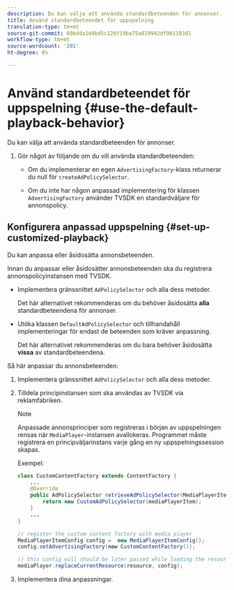 ```yaml
---
description: Du kan välja att använda standardbeteenden för annonser.
title: Använd standardbeteendet för uppspelning
translation-type: tm+mt
source-git-commit: 89bdda1d4bd5c126f19ba75a819942df901183d1
workflow-type: tm+mt
source-wordcount: '201'
ht-degree: 0%

---
```



# Använd standardbeteendet för uppspelning {#use-the-default-playback-behavior}

Du kan välja att använda standardbeteenden för annonser.

1. Gör något av följande om du vill använda standardbeteenden:

   * Om du implementerar en egen `AdvertisingFactory`-klass returnerar du null för `createAdPolicySelector`.

   * Om du inte har någon anpassad implementering för klassen `AdvertisingFactory` använder TVSDK en standardväljare för annonspolicy.

## Konfigurera anpassad uppspelning {#set-up-customized-playback}

Du kan anpassa eller åsidosätta annonsbeteenden.

Innan du anpassar eller åsidosätter annonsbeteenden ska du registrera annonspolicyinstansen med TVSDK.

* Implementera gränssnittet `AdPolicySelector` och alla dess metoder.

   Det här alternativet rekommenderas om du behöver åsidosätta **alla** standardbeteendena för annonser.

* Utöka klassen `DefaultAdPolicySelector` och tillhandahåll implementeringar för endast de beteenden som kräver anpassning.

   Det här alternativet rekommenderas om du bara behöver åsidosätta **vissa** av standardbeteendena.

Så här anpassar du annonsbeteenden:

1. Implementera gränssnittet `AdPolicySelector` och alla dess metoder.
1. Tilldela principinstansen som ska användas av TVSDK via reklamfabriken.

   >[!NOTE]
   >
   >Anpassade annonsprinciper som registreras i början av uppspelningen rensas när `MediaPlayer`-instansen avallokeras. Programmet måste registrera en principväljarinstans varje gång en ny uppspelningssession skapas.

   Exempel:

   ```java
   class CustomContentFactory extends ContentFactory { 
       ... 
       @Override 
       public AdPolicySelector retrieveAdPolicySelector(MediaPlayerItem mediaPlayerItem) { 
           return new CustomAdPolicySelector(mediaPlayerItem); 
       } 
       ... 
   } 
   
   // register the custom content factory with media player 
   MediaPlayerItemConfig config =  new MediaPlayerItemConfig(); 
   config.setAdvertisingFactory(new CustomContentFactory()); 
   
   // this config will should be later passed while loading the resource 
   mediaPlayer.replaceCurrentResource(resource, config);
   ```

1. Implementera dina anpassningar.